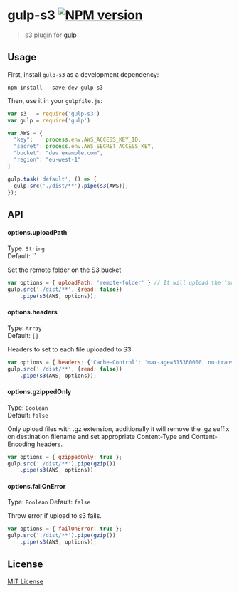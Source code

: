 # gulp-s3 [![NPM version][npm-image]][npm-url]

> s3 plugin for [gulp](https://github.com/wearefractal/gulp)

## Usage

First, install `gulp-s3` as a development dependency:

```shell
npm install --save-dev gulp-s3
```


Then, use it in your `gulpfile.js`:
```javascript
var s3   = require('gulp-s3')
var gulp = require('gulp')

var AWS = {
  "key":    process.env.AWS_ACCESS_KEY_ID,
  "secret": process.env.AWS_SECRET_ACCESS_KEY,
  "bucket": "dev.example.com",
  "region": "eu-west-1"
}

gulp.task('default', () => {
  gulp.src('./dist/**').pipe(s3(AWS));
});
```

## API

#### options.uploadPath

Type: `String`          
Default: ``

Set the remote folder on the S3 bucket

```javascript
var options = { uploadPath: 'remote-folder' } // It will upload the 'src' into '/remote-folder'
gulp.src('./dist/**', {read: false})
    .pipe(s3(AWS, options));
```

#### options.headers

Type: `Array`          
Default: `[]`

Headers to set to each file uploaded to S3

```javascript
var options = { headers: {'Cache-Control': 'max-age=315360000, no-transform, public'} }
gulp.src('./dist/**', {read: false})
    .pipe(s3(AWS, options));
```

#### options.gzippedOnly

Type: `Boolean`          
Default: `false`

Only upload files with .gz extension, additionally it will remove the .gz suffix on destination filename and set appropriate Content-Type and Content-Encoding headers.

```javascript
var options = { gzippedOnly: true };
gulp.src('./dist/**').pipe(gzip())
    .pipe(s3(AWS, options));
```

#### options.failOnError
Type: `Boolean`
Default: `false`

Throw error if upload to s3 fails.

```javascript
var options = { failOnError: true };
gulp.src('./dist/**').pipe(gzip())
    .pipe(s3(AWS, options));
```

## License

[MIT License](http://en.wikipedia.org/wiki/MIT_License)

[npm-url]: https://npmjs.org/package/gulp-s3
[npm-image]: https://badge.fury.io/js/gulp-s3.png
